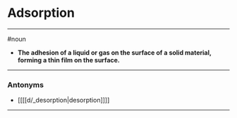# Adsorption
---
#noun
- **The adhesion of a liquid or gas on the surface of a solid material, forming a thin film on the surface.**
---
### Antonyms
- [[[[d/_desorption|desorption]]]]
---
